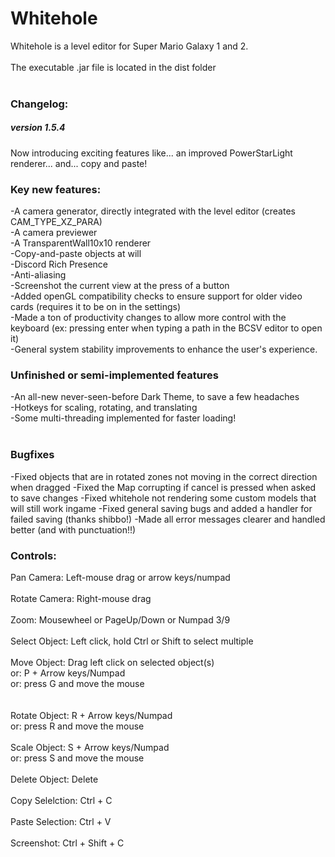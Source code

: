 # Whitehole
Whitehole is a level editor for Super Mario Galaxy 1 and 2.<br>
<br>
The executable .jar file is located in the dist folder<br>
<br>
<h3>Changelog:</h3>
<h5>version 1.5.4</h5>
Now introducing exciting features like... an improved PowerStarLight renderer... and... copy and paste!
<h3>Key new features:</h3>
-A camera generator, directly integrated with the level editor (creates CAM_TYPE_XZ_PARA)<br>
-A camera previewer<br>
-A TransparentWall10x10 renderer<br>
-Copy-and-paste objects at will<br>
-Discord Rich Presence<br>
-Anti-aliasing<br>
-Screenshot the current view at the press of a button<br>
-Added openGL compatibility checks to ensure support for older video cards (requires it to be on in the settings) <br>
-Made a ton of productivity changes to allow more control with the keyboard (ex: pressing enter when typing a path in the BCSV editor to open it)<br>
-General system stability improvements to enhance the user's experience.
<br>
<h3>Unfinished or semi-implemented features</h3>
-An all-new never-seen-before Dark Theme, to save a few headaches<br>
-Hotkeys for scaling, rotating, and translating<br>
-Some multi-threading implemented for faster loading!<br>
<br>
<h3>Bugfixes</h3>
-Fixed objects that are in rotated zones not moving in the correct direction when dragged
-Fixed the Map corrupting if cancel is pressed when asked to save changes
-Fixed whitehole not rendering some custom models that will still work ingame
-Fixed general saving bugs and added a handler for failed saving (thanks shibbo!)
-Made all error messages clearer and handled better (and with punctuation!!)
<br>
<h3>Controls:</h3>
Pan Camera: Left-mouse drag or arrow keys/numpad<br>
<br>
Rotate Camera: Right-mouse drag<br>
<br>
Zoom: Mousewheel or PageUp/Down or Numpad 3/9<br>
<br>
Select Object: Left click, hold Ctrl or Shift to select multiple<br>
<br>
Move Object: Drag left click on selected object(s)<br>
or: P + Arrow keys/Numpad<br>
or: press G and move the mouse<br>
<br>
<br>
Rotate Object: R + Arrow keys/Numpad<br>
or: press R and move the mouse<br>
<br>
Scale Object: S + Arrow keys/Numpad<br>
or: press S and move the mouse<br>
<br>
Delete Object: Delete<br>
<br>
Copy Selelction: Ctrl + C<br>
<br>
Paste Selection: Ctrl + V<br>
<br>
Screenshot: Ctrl + Shift + C
